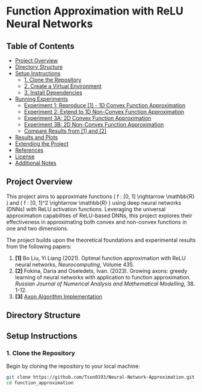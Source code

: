 # Function Approximation with ReLU Neural Networks

## Table of Contents
- [Project Overview](#project-overview)
- [Directory Structure](#directory-structure)
- [Setup Instructions](#setup-instructions)
  - [1. Clone the Repository](#1-clone-the-repository)
  - [2. Create a Virtual Environment](#2-create-a-virtual-environment)
  - [3. Install Dependencies](#3-install-dependencies)
- [Running Experiments](#running-experiments)
  - [Experiment 1: Reproduce [1] - 1D Convex Function Approximation](#experiment-1-reproduce-1d-convex-function-approximation)
  - [Experiment 2: Extend to 1D Non-Convex Function Approximation](#experiment-2-extend-to-1d-non-convex-function-approximation)
  - [Experiment 3A: 2D Convex Function Approximation](#experiment-3a-2d-convex-function-approximation)
  - [Experiment 3B: 2D Non-Convex Function Approximation](#experiment-3b-2d-non-convex-function-approximation)
  - [Compare Results from [1] and [2]](#compare-results-from-1-and-2)
- [Results and Plots](#results-and-plots)
- [Extending the Project](#extending-the-project)
- [References](#references)
- [License](#license)
- [Additional Notes](#additional-notes)

## Project Overview

This project aims to approximate functions \( f : [0, 1] \rightarrow \mathbb{R} \) and \( f : [0, 1]^2 \rightarrow \mathbb{R} \) using deep neural networks (DNNs) with ReLU activation functions. Leveraging the universal approximation capabilities of ReLU-based DNNs, this project explores their effectiveness in approximating both convex and non-convex functions in one and two dimensions.

The project builds upon the theoretical foundations and experimental results from the following papers:

1. **[1]** Bo Liu, Yi Liang (2021). Optimal function approximation with ReLU neural networks, *Neurocomputing*, Volume 435.
2. **[2]** Fokina, Daria and Oseledets, Ivan. (2023). Growing axons: greedy learning of neural networks with application to function approximation. *Russian Journal of Numerical Analysis and Mathematical Modelling*, 38. 1-12.
3. **[3]** [Axon Algorithm Implementation](https://github.com/dashafok/axon-approximation)

## Directory Structure

## Setup Instructions

### 1. Clone the Repository

Begin by cloning the repository to your local machine:

```bash
git clone https://github.com/Tsun0193/Neural-Network-Approximation.git
cd function_approximation
```